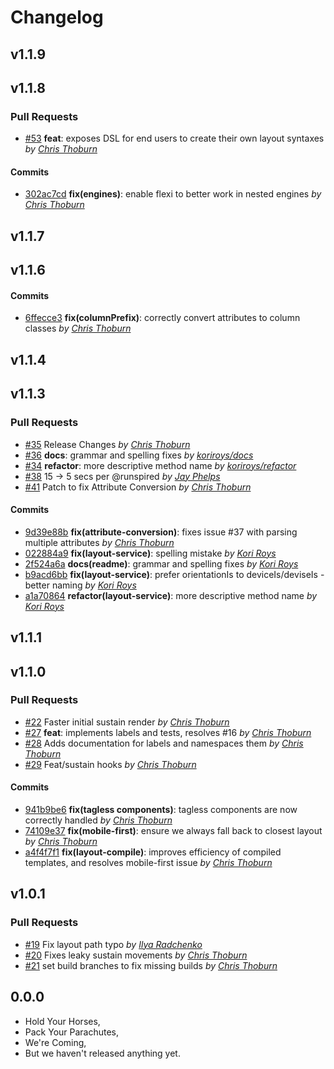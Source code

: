 Changelog
=========

## v1.1.9

## v1.1.8

### Pull Requests

- [#53](https://github.com/runspired/flexi/pull/53) **feat**: exposes DSL for end users to create their own layout syntaxes  *by [Chris Thoburn](https://github.com/runspired)*

#### Commits

- [302ac7cd](https://github.com/runspired/flexi/commit/302ac7cd59437781f0db8e6e43d0b6c5fbd999fc) **fix(engines)**: enable flexi to better work in nested engines *by [Chris Thoburn](https://github.com/runspired)*

## v1.1.7

## v1.1.6

#### Commits

- [6ffecce3](https://github.com/runspired/flexi/commit/6ffecce3167a3cce793f218da01030779b937fa5) **fix(columnPrefix)**: correctly convert attributes to column classes *by [Chris Thoburn](https://github.com/runspired)*

## v1.1.4

## v1.1.3

### Pull Requests

- [#35](https://github.com/runspired/flexi/pull/35)  Release Changes  *by [Chris Thoburn](https://github.com/runspired)*
- [#36](https://github.com/runspired/flexi/pull/36) **docs**: grammar and spelling fixes  *by [koriroys/docs](https://github.com/koriroys/docs)*
- [#34](https://github.com/runspired/flexi/pull/34) **refactor**: more descriptive method name  *by [koriroys/refactor](https://github.com/koriroys/refactor)*
- [#38](https://github.com/runspired/flexi/pull/38)  15 -> 5 secs per @runspired  *by [Jay Phelps](https://github.com/jayphelps)*
- [#41](https://github.com/runspired/flexi/pull/41)  Patch to fix Attribute Conversion  *by [Chris Thoburn](https://github.com/runspired)*

#### Commits

- [9d39e88b](https://github.com/runspired/flexi/commit/9d39e88bcda59cdc19c093cbfb5ca544e8d2d552) **fix(attribute-conversion)**: fixes issue #37 with parsing multiple attributes *by [Chris Thoburn](https://github.com/runspired)*
- [022884a9](https://github.com/runspired/flexi/commit/022884a9c2faa304cec123f88d023348d740223d) **fix(layout-service)**: spelling mistake *by [Kori Roys](https://github.com/koriroys)*
- [2f524a6a](https://github.com/runspired/flexi/commit/2f524a6aaf7e96218d2deb9aab916e4ce0140ece) **docs(readme)**: grammar and spelling fixes *by [Kori Roys](https://github.com/koriroys)*
- [b9acd6bb](https://github.com/runspired/flexi/commit/b9acd6bbb1a938d28b078f59b6888ffb44ad81cd) **fix(layout-service)**: prefer orientationIs to deviceIs/deviseIs - better naming *by [Kori Roys](https://github.com/koriroys)*
- [a1a70864](https://github.com/runspired/flexi/commit/a1a70864b53fe90d984fe01d8e5f953c819546ad) **refactor(layout-service)**: more descriptive method name *by [Kori Roys](https://github.com/koriroys)*

## v1.1.1

## v1.1.0

### Pull Requests

- [#22](https://github.com/runspired/flexi/pull/22)  Faster initial sustain render  *by [Chris Thoburn](https://github.com/runspired/feat)*
- [#27](https://github.com/runspired/flexi/pull/27) **feat**: implements labels and tests, resolves #16  *by [Chris Thoburn](https://github.com/runspired/feat)*
- [#28](https://github.com/runspired/flexi/pull/28)  Adds documentation for labels and namespaces them  *by [Chris Thoburn](https://github.com/runspired/feat)*
- [#29](https://github.com/runspired/flexi/pull/29)  Feat/sustain hooks  *by [Chris Thoburn](https://github.com/runspired/feat)*

#### Commits

- [941b9be6](https://github.com/runspired/flexi/commit/941b9be629c3792da056232480781fac282f7869) **fix(tagless components)**: tagless components are now correctly handled *by [Chris Thoburn](https://github.com/runspired)*
- [74109e37](https://github.com/runspired/flexi/commit/74109e37d580496501ac1dfedfabde420116c993) **fix(mobile-first)**: ensure we always fall back to closest layout *by [Chris Thoburn](https://github.com/runspired)*
- [a4f4f7f1](https://github.com/runspired/flexi/commit/a4f4f7f1c49b441cdc768d3eed966c89ef78fa3a) **fix(layout-compile)**: improves efficiency of compiled templates, and resolves mobile-first issue *by [Chris Thoburn](https://github.com/runspired)*

## v1.0.1

### Pull Requests

- [#19](https://github.com/runspired/flexi/pull/19)  Fix layout path typo  *by [Ilya Radchenko](https://github.com/knownasilya)*
- [#20](https://github.com/runspired/flexi/pull/20)  Fixes leaky sustain movements  *by [Chris Thoburn](https://github.com/runspired)*
- [#21](https://github.com/runspired/flexi/pull/21)  set build branches to fix missing builds  *by [Chris Thoburn](https://github.com/runspired)*

## 0.0.0

- Hold Your Horses,
- Pack Your Parachutes,
- We're Coming,
- But we haven't released anything yet.
